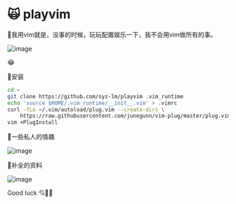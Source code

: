# :scream_cat: playvim

:bug:我用vim就是，没事的时候，玩玩配置娱乐一下，我不会用vim做所有的事。

![image](https://user-images.githubusercontent.com/111848062/190047018-d3ab0df0-9b6e-457d-a908-9ead09102ed1.png)

:joy:

:bug:安装

```bash
cd ~
git clone https://github.com/syz-lm/playvim .vim_runtime
echo 'source $HOME/.vim_runtime/__init__.vim' > .vimrc
curl -fLo ~/.vim/autoload/plug.vim --create-dirs \
    https://raw.githubusercontent.com/junegunn/vim-plug/master/plug.vim
vim +PlugInstall
```

:bug:一些私人的情趣

![image](https://user-images.githubusercontent.com/111848062/189804977-3cf0bdd1-0a15-4ff9-bc6e-22754fe118b7.png)

:bug:补全的资料

![image](https://pic1.zhimg.com/80/v2-c4091188211694144634a8f11e3799b8_720w.jpg)

Good luck :cupid::corn::strawberry:
